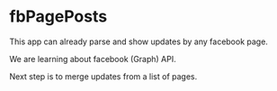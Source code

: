 fbPagePosts
===========

This app can already parse and show updates by any facebook page.

We are learning about facebook (Graph) API.

Next step is to merge updates from a list of pages.

